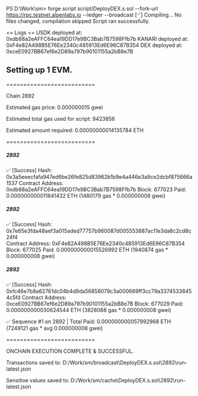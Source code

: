 PS D:\Work\sm> forge script script/DeployDEX.s.sol --fork-url https://rpc.testnet.alpenlabs.io --ledger --broadcast
[⠊] Compiling...
No files changed, compilation skipped
Script ran successfully.

== Logs ==
  USDK deployed at: 0xdb88a2eAFFC64ea19DD17e9BC3Bab7B7598Ffb7b
  KANARI deployed at: 0xF4e82A498B5E76Ee2340c485913Ed6E96C87B354
  DEX deployed at: 0xceE0927BB67ef6e2D89a797b90101155a2bB8e7B

## Setting up 1 EVM.

==========================

Chain 2892

Estimated gas price: 0.000000015 gwei

Estimated total gas used for script: 9423856

Estimated amount required: 0.00000000014135784 ETH

==========================

##### 2892
✅  [Success] Hash: 0x3a5eeecfafa947ed6be26fe825d83962b1b9e4a446e3a9ce2dcbf875666a1537
Contract Address: 0xdb88a2eAFFC64ea19DD17e9BC3Bab7B7598Ffb7b
Block: 677023
Paid: 0.000000000011841432 ETH (1480179 gas * 0.000000008 gwei)

                                                                                                                       
##### 2892                                                                                                             
✅  [Success] Hash: 0x7e65e3fda48aef3a015aded77757b960087d005553887ac11e3da8c2cd8c24f4                                 
Contract Address: 0xF4e82A498B5E76Ee2340c485913Ed6E96C87B354                                                           
Block: 677025
Paid: 0.000000000015526992 ETH (1940874 gas * 0.000000008 gwei)


##### 2892
✅  [Success] Hash: 0xfc46e7b8a62761dc04b4d9da56858079c3a000669ff3cc79a33745338454c5fd
Contract Address: 0xceE0927BB67ef6e2D89a797b90101155a2bB8e7B
Block: 677029
Paid: 0.000000000030624544 ETH (3828068 gas * 0.000000008 gwei)

✅ Sequence #1 on 2892 | Total Paid: 0.000000000057992968 ETH (7249121 gas * avg 0.000000008 gwei)                     
                                                                                                                       
                                                                                                                       
==========================

ONCHAIN EXECUTION COMPLETE & SUCCESSFUL.

Transactions saved to: D:/Work/sm/broadcast\DeployDEX.s.sol\2892\run-latest.json

Sensitive values saved to: D:/Work/sm/cache\DeployDEX.s.sol\2892\run-latest.json